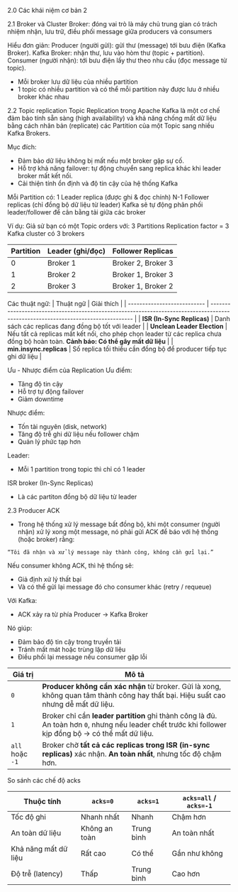 2.0 Các khái niệm cơ bản 2

2.1 Broker và Cluster
Broker: đóng vai trò là máy chủ trung gian có trách nhiệm
nhận, lưu trữ, điều phối message giữa producers và consumers

Hiểu đơn giản:
Producer (người gửi): gửi thư (message) tới bưu điện (Kafka Broker).
Kafka Broker: nhận thư, lưu vào hòm thư (topic + partition).
Consumer (người nhận): tới bưu điện lấy thư theo nhu cầu (đọc message từ topic).

- Mỗi broker lưu dữ liệu của nhiều partition
- 1 topic có nhiều partition và có thể mỗi partition này được lưu ở nhiều broker khác nhau

2.2 Topic replication
Topic Replication trong Apache Kafka là một cơ chế đảm bảo tính sẵn sàng (high availability) và khả năng chống mất dữ liệu bằng cách nhân bản (replicate) các Partition của một Topic sang nhiều Kafka Brokers.

Mục đích:
- Đảm bảo dữ liệu không bị mất nếu một broker gặp sự cố.
- Hỗ trợ khả năng failover: tự động chuyển sang replica khác khi leader broker mất kết nối.
- Cải thiện tính ổn định và độ tin cậy của hệ thống Kafka

Mỗi Partition có:
1 Leader replica (được ghi & đọc chính)
N-1 Follower replicas (chỉ đồng bộ dữ liệu từ leader)
Kafka sẽ tự động phân phối leader/follower để cân bằng tải giữa các broker

Ví dụ:
Giả sử bạn có một Topic orders với:
3 Partitions
Replication factor = 3
Kafka cluster có 3 brokers

| Partition | Leader (ghi/đọc) | Follower Replicas  |
| --------- | ---------------- | ------------------ |
| 0         | Broker 1         | Broker 2, Broker 3 |
| 1         | Broker 2         | Broker 1, Broker 3 |
| 2         | Broker 3         | Broker 1, Broker 2 |

Các thuật ngữ:
| Thuật ngữ                   | Giải thích                                                                                                                        |
| --------------------------- | --------------------------------------------------------------------------------------------------------------------------------- |
| **ISR (In-Sync Replicas)**  | Danh sách các replicas đang đồng bộ tốt với leader                                                                                |
| **Unclean Leader Election** | Nếu tất cả replicas mất kết nối, cho phép chọn leader từ các replica chưa đồng bộ hoàn toàn. **Cảnh báo: Có thể gây mất dữ liệu** |
| **min.insync.replicas**     | Số replica tối thiểu cần đồng bộ để producer tiếp tục ghi dữ liệu                                                                 |

Ưu - Nhược điểm của Replication
Ưu điểm:
- Tăng độ tin cậy
- Hỗ trợ tự động failover
- Giảm downtime

Nhược điểm:
- Tốn tài nguyên (disk, network)
- Tăng độ trễ ghi dữ liệu nếu follower chậm
- Quản lý phức tạp hơn

Leader:
- Mỗi 1 partition trong topic thì chỉ có 1 leader

ISR broker (In-Sync Replicas)
- Là các partiton đồng bộ dữ liệu từ leader 

2.3 Producer ACK

- Trong hệ thống xử lý message bất đồng bộ, khi một consumer (người nhận) xử lý xong một message, nó phải gửi ACK để báo với hệ thống (hoặc broker) rằng:
```
“Tôi đã nhận và xử lý message này thành công, không cần gửi lại.”
```

Nếu consumer không ACK, thì hệ thống sẽ:
- Giả định xử lý thất bại
- Và có thể gửi lại message đó cho consumer khác (retry / requeue)

Với Kafka:
- ACK xảy ra từ phía Producer → Kafka Broker

Nó giúp:
- Đảm bảo độ tin cậy trong truyền tải
- Tránh mất mát hoặc trùng lặp dữ liệu
- Điều phối lại message nếu consumer gặp lỗi


| Giá trị         | Mô tả                                                                                                                                                 |
| --------------- | ----------------------------------------------------------------------------------------------------------------------------------------------------- |
| `0`             | **Producer không cần xác nhận** từ broker. Gửi là xong, không quan tâm thành công hay thất bại. Hiệu suất cao nhưng dễ mất dữ liệu.                   |
| `1`             | Broker chỉ cần **leader partition** ghi thành công là đủ. An toàn hơn `0`, nhưng nếu leader chết trước khi follower kịp đồng bộ → có thể mất dữ liệu. |
| `all` hoặc `-1` | Broker chờ **tất cả các replicas trong ISR (in-sync replicas)** xác nhận. **An toàn nhất**, nhưng tốc độ chậm hơn.                                    |

So sánh các chế độ acks

| Thuộc tính           | `acks=0`        | `acks=1`      | `acks=all` / `acks=-1` |
| -------------------- | --------------- | ------------- | ---------------------- |
| Tốc độ ghi           | Nhanh nhất   	 | Nhanh         |  Chậm hơn              |
| An toàn dữ liệu      | Không an toàn   | Trung bình    | An toàn nhất           |
| Khả năng mất dữ liệu | Rất cao         | Có thể        | Gần như không          |
| Độ trễ (latency)     | Thấp            | Trung bình    | Cao hơn                |



